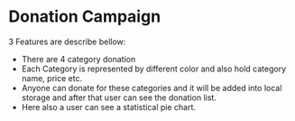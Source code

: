 # Donation Campaign

3 Features are describe bellow:

- There are 4 category donation
- Each Category is represented by different color and also hold category name, price etc.
- Anyone can donate for these categories and it will be added into local storage and after that user can see the donation list.
- Here also a user can see a statistical pie chart.
